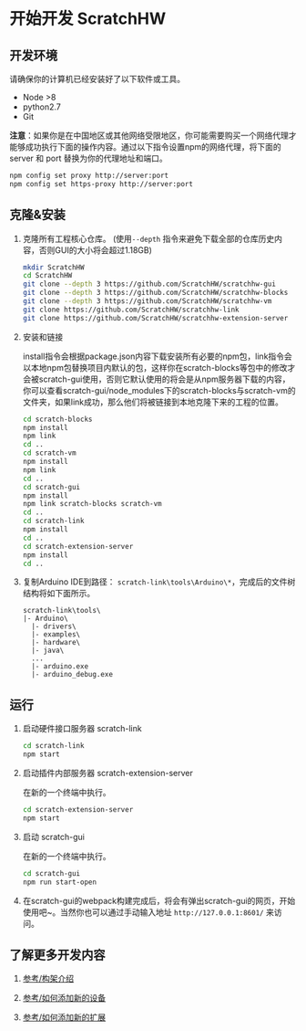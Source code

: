 # 开始开发 ScratchHW

## 开发环境

请确保你的计算机已经安装好了以下软件或工具。

- Node >8
- python2.7
- Git

**注意**：如果你是在中国地区或其他网络受限地区，你可能需要购买一个网络代理才能够成功执行下面的操作内容。通过以下指令设置npm的网络代理，将下面的server 和 port 替换为你的代理地址和端口。

```bash
npm config set proxy http://server:port
npm config set https-proxy http://server:port
```

## 克隆&安装

1. 克隆所有工程核心仓库。 (使用```--depth``` 指令来避免下载全部的仓库历史内容，否则GUI的大小将会超过1.18GB)

    ```bash
    mkdir ScratchHW
    cd ScratchHW
    git clone --depth 3 https://github.com/ScratchHW/scratchhw-gui
    git clone --depth 3 https://github.com/ScratchHW/scratchhw-blocks
    git clone --depth 3 https://github.com/ScratchHW/scratchhw-vm
    git clone https://github.com/ScratchHW/scratchhw-link
    git clone https://github.com/ScratchHW/scratchhw-extension-server
    ```
    
2. 安装和链接

    install指令会根据package.json内容下载安装所有必要的npm包，link指令会以本地npm包替换项目内默认的包，这样你在scratch-blocks等包中的修改才会被scratch-gui使用，否则它默认使用的将会是从npm服务器下载的内容，你可以查看scratch-gui/node_modules下的scratch-blocks与scratch-vm的文件夹，如果link成功，那么他们将被链接到本地克隆下来的工程的位置。
    
    ```bash
    cd scratch-blocks
    npm install
    npm link
    cd ..
    cd scratch-vm
    npm install
    npm link
    cd ..
    cd scratch-gui
    npm install
    npm link scratch-blocks scratch-vm
    cd ..
    cd scratch-link
    npm install
    cd ..
    cd scratch-extension-server
    npm install
    cd ..
    ```
    
3. 复制Arduino IDE到路径： `scratch-link\tools\Arduino\*`，完成后的文件树结构将如下面所示。

    ```
    scratch-link\tools\
    |- Arduino\
      |- drivers\
      |- examples\
      |- hardware\
      |- java\
      ...
      |- arduino.exe
      |- arduino_debug.exe
    ```

## 运行

1. 启动硬件接口服务器 scratch-link

    ```bash
    cd scratch-link
    npm start
    ```

2. 启动插件内部服务器 scratch-extension-server

	在新的一个终端中执行。

    ```bash
    cd scratch-extension-server
    npm start
    ```

3. 启动 scratch-gui

	在新的一个终端中执行。

    ```bash
    cd scratch-gui
    npm run start-open
    ```

4. 在scratch-gui的webpack构建完成后，将会有弹出scratch-gui的网页，开始使用吧~。当然你也可以通过手动输入地址 `http://127.0.0.1:8601/` 来访问。

## 了解更多开发内容

1.  [参考/构架介绍](reference\framework-introduction.md) 

2. [参考/如何添加新的设备](reference\how-to-add-a-new-device.md) 

3. [参考/如何添加新的扩展](reference\how-to-add-a-new-extension.md)